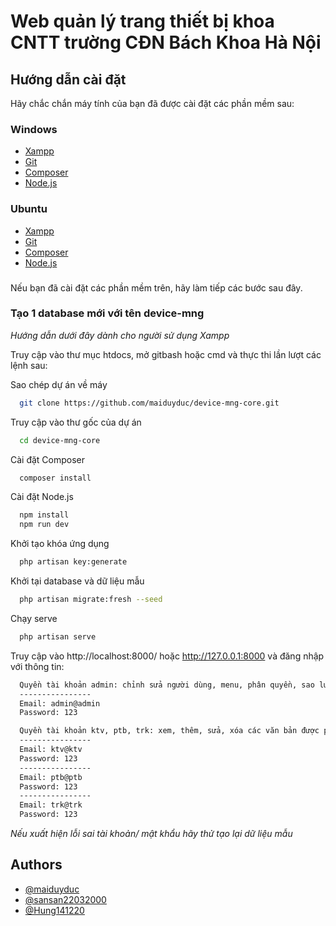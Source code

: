 
# Web quản lý trang thiết bị khoa CNTT trường CĐN Bách Khoa Hà Nội



## Hướng dẫn cài đặt

Hãy chắc chắn máy tính của bạn đã được cài đặt các phần mềm sau:
### Windows
- [Xampp](https://www.apachefriends.org/download.html)
- [Git](https://git-scm.com/downloads)
- [Composer](https://getcomposer.org/download/)
- [Node.js](https://www.npmjs.com/get-npm)

### Ubuntu
- [Xampp](https://www.apachefriends.org/download.html)
- [Git](https://git-scm.com/download/linux)
- [Composer](https://www.digitalocean.com/community/tutorials/how-to-install-and-use-composer-on-ubuntu-20-04)
- [Node.js](https://www.digitalocean.com/community/tutorials/how-to-install-node-js-on-ubuntu-18-04)

###
Nếu bạn đã cài đặt các phần mềm trên, hãy làm tiếp các bước sau đây.
###

### Tạo 1 database mới với tên **device-mng**

*Hướng dẫn dưới đây dành cho người sử dụng Xampp*

Truy cập vào thư mục htdocs, mở gitbash hoặc cmd và thực thi lần lượt các lệnh sau:

Sao chép dự án về máy

```bash
  git clone https://github.com/maiduyduc/device-mng-core.git
```

Truy cập vào thư gốc của dự án

```bash
  cd device-mng-core
```

Cài đặt Composer

```bash
  composer install
```

Cài đặt Node.js

```bash
  npm install
  npm run dev
```

Khởi tạo khóa ứng dụng

```bash
  php artisan key:generate
```

Khởi tại database và dữ liệu mẫu

```bash
  php artisan migrate:fresh --seed
```

Chạy serve

```bash
  php artisan serve
```

Truy cập vào http://localhost:8000/ hoặc http://127.0.0.1:8000 và đăng nhập với thông tin:

```bash
  Quyền tài khoản admin: chỉnh sửa người dùng, menu, phân quyền, sao lưu phục hồi,
  ----------------
  Email: admin@admin
  Password: 123
```
```bash
  Quyền tài khoản ktv, ptb, trk: xem, thêm, sửa, xóa các văn bản được phép
  ----------------
  Email: ktv@ktv
  Password: 123
  ----------------
  Email: ptb@ptb
  Password: 123
  ----------------
  Email: trk@trk
  Password: 123
```

*Nếu xuất hiện lỗi sai tài khoản/ mật khẩu hãy thử tạo lại dữ liệu mẫu*
## Authors

- [@maiduyduc](https://www.github.com/maiduyduc)
- [@sansan22032000](https://github.com/sansan22032000)
- [@Hung141220](https://github.com/Hung141220)

  
